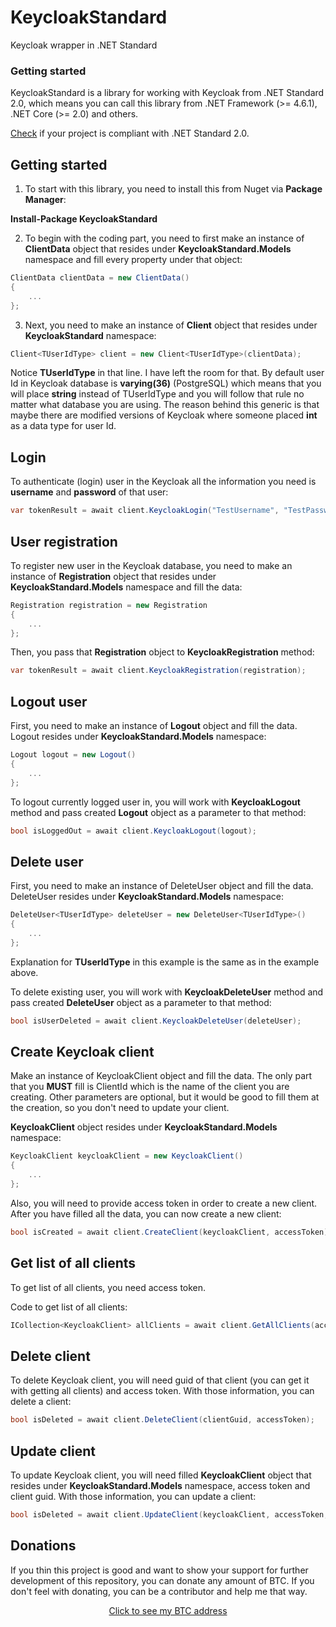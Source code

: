 # KeycloakStandard
Keycloak wrapper in .NET Standard

### Getting started
KeycloakStandard is a library for working with Keycloak from .NET Standard 2.0, which means
you can call this library from .NET Framework (>= 4.6.1), .NET Core (>= 2.0) and others.

[Check](https://docs.microsoft.com/en-us/dotnet/standard/net-standard#net-implementation-support) if your project is compliant with .NET Standard 2.0.
## Getting started

1) To start with this library, you need to install this from Nuget via **Package Manager**:

**Install-Package KeycloakStandard**

2) To begin with the coding part, you need to first make an instance of **ClientData** object that resides under
    **KeycloakStandard.Models** namespace and fill every property under that object:

```csharp
ClientData clientData = new ClientData()
{
    ...
};
```

3) Next, you need to make an instance of **Client** object that resides under **KeycloakStandard** namespace:

```csharp
Client<TUserIdType> client = new Client<TUserIdType>(clientData);
```

Notice **TUserIdType** in that line. I have left the room for that. By default user Id in Keycloak database is **varying(36)**
(PostgreSQL) which means that you will place **string** instead of TUserIdType and you will follow that rule no matter what database you are using. 
The reason behind this generic is that maybe there are modified versions of Keycloak where someone placed **int** as a data type for user Id.

## Login

To authenticate (login) user in the Keycloak all the information you need is **username** and **password** of that user:

```csharp
var tokenResult = await client.KeycloakLogin("TestUsername", "TestPassword");
```

## User registration

To register new user in the Keycloak database, you need to make an instance of **Registration** object that resides under 
**KeycloakStandard.Models** namespace and fill the data:

```csharp
Registration registration = new Registration
{
    ...
};
```

Then, you pass that **Registration** object to **KeycloakRegistration** method:

```csharp
var tokenResult = await client.KeycloakRegistration(registration);
```

## Logout user

First, you need to make an instance of **Logout** object and fill the data. Logout resides under **KeycloakStandard.Models** namespace:

```csharp
Logout logout = new Logout()
{
    ...
};
```

To logout currently logged user in, you will work with **KeycloakLogout** method and pass created **Logout** object as
a parameter to that method:

```csharp
bool isLoggedOut = await client.KeycloakLogout(logout);
```

## Delete user

First, you need to make an instance of DeleteUser object and fill the data. DeleteUser resides under **KeycloakStandard.Models** namespace:

```csharp
DeleteUser<TUserIdType> deleteUser = new DeleteUser<TUserIdType>()
{
    ...
};
```

Explanation for **TUserIdType** in this example is the same as in the example above.

To delete existing user, you will work with **KeycloakDeleteUser** method and pass created **DeleteUser** object as
a parameter to that method:

```csharp
bool isUserDeleted = await client.KeycloakDeleteUser(deleteUser);
```

## Create Keycloak client

Make an instance of KeycloakClient object and fill the data. The only part that you **MUST** fill is ClientId which is the name of the client you are creating. Other parameters are optional, but it would be good to fill them at the creation, so you don't need to update your client.

**KeycloakClient** object resides under **KeycloakStandard.Models** namespace:

```csharp
KeycloakClient keycloakClient = new KeycloakClient()
{
    ...
};
```

Also, you will need to provide access token in order to create a new client.
After you have filled all the data, you can now create a new client:

```csharp
bool isCreated = await client.CreateClient(keycloakClient, accessToken);
```

## Get list of all clients

To get list of all clients, you need access token.

Code to get list of all clients:

```csharp
ICollection<KeycloakClient> allClients = await client.GetAllClients(accessToken);
```

## Delete client

To delete Keycloak client, you will need guid of that client (you can get it with getting all clients) and access token.
With those information, you can delete a client:

```csharp
bool isDeleted = await client.DeleteClient(clientGuid, accessToken);
```

## Update client

To update Keycloak client, you will need filled **KeycloakClient** object that resides under **KeycloakStandard.Models** namespace, access token and client guid.
With those information, you can update a client:

```csharp
bool isDeleted = await client.UpdateClient(keycloakClient, accessToken, clientGuid);
```

## Donations 

If you thin this project is good and want to show your support for further development of this repository, you can donate any amount of BTC. If you don't feel with donating, you can be a contributor and help me that way.

<div style="text-align:center">
    <a href="https://blockchain.info/address/322SRqTS3EeKGaVFuo6xsw8e5Xji4QcJR6">
    Click to see my BTC address
</div>